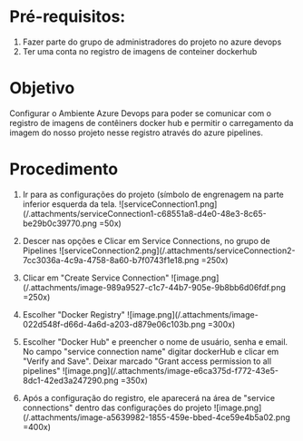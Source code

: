 # Pré-requisitos:
1. Fazer parte do grupo de administradores do projeto no azure devops
2. Ter uma conta no registro de imagens de conteiner dockerhub
# Objetivo
Configurar o Ambiente Azure Devops para poder se comunicar com o registro de imagens de contêiners docker hub e permitir o carregamento da imagem do nosso projeto nesse registro através do azure pipelines.
# Procedimento
1. Ir para as configurações do projeto (símbolo de engrenagem na parte inferior esquerda da tela.
![serviceConnection1.png](/.attachments/serviceConnection1-c68551a8-d4e0-48e3-8c65-be29b0c39770.png =50x)

2. Descer nas opções e Clicar em Service Connections, no grupo de Pipelines 
![serviceConnection2.png](/.attachments/serviceConnection2-7cc3036a-4c9a-4758-8a60-b7f0743f1e18.png =250x)
3. Clicar em "Create Service Connection"
![image.png](/.attachments/image-989a9527-c1c7-44b7-905e-9b8bb6d06fdf.png =250x)
4. Escolher "Docker Registry" 
![image.png](/.attachments/image-022d548f-d66d-4a6d-a203-d879e06c103b.png =300x)
5. Escolher "Docker Hub" e preencher o nome de usuário, senha e email. No campo "service connection name" digitar dockerHub e clicar em "Verify and Save". Deixar marcado "Grant access permission to all pipelines"
![image.png](/.attachments/image-e6ca375d-f772-43e5-8dc1-42ed3a247290.png =350x)
6. Após a configuração do registro, ele aparecerá na área de "service connections" dentro das configurações do projeto
![image.png](/.attachments/image-a5639982-1855-459e-bbed-4ce59e4b5a02.png =400x)